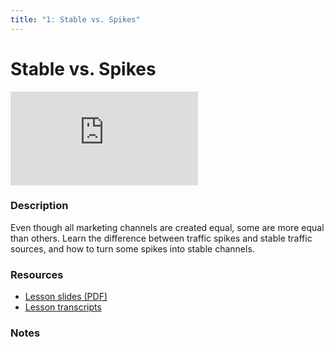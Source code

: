 ```yaml
---
title: "1: Stable vs. Spikes"
---
```


# Stable vs. Spikes

<div class='embed-container'><iframe src='https://player.vimeo.com/video/322702388' frameborder='0' webkitAllowFullScreen mozallowfullscreen allowFullScreen></iframe></div>


### Description

Even though all marketing channels are created equal, some are more equal than others. Learn the difference between traffic spikes and stable traffic sources, and how to turn some spikes into stable channels.

### Resources

- [Lesson slides (PDF)](https://drive.google.com/open?id=1mFsw6MJrMm_ry2TFMFA-7YApRmyQ8L9b)
- [Lesson transcripts](https://drive.google.com/open?id=1w7r977iEVDRh2A0If7kHkXFiuwGGDjxOvMyhH7sA5d8)

### Notes
